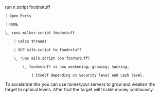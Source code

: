 run n.script foodnstuff

	| Open Ports
  
	| NUKE
  
	\_ runs milker.script foodnstuff
  
		| Calcs threads
    
		| SCP milk.script to foodnstuff
    
		\_ runs milk.script (on foodnstuff)
    
			\_ foodnstuff is now weakening; growing; hacking; 
      
				| itself depending on Security level and Cash level.
        
        

To accelarate this you can use home/your servers to grow and weaken the target to optimal levels. After that the target will trickle money continuosly.
